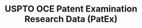 ---
bigquery: https://console.cloud.google.com/bigquery?p=patents-public-data&d=uspto_oce_pair&page=dataset
citation: 'Graham, S. Marco, A., and Miller, A. (2015). “The USPTO Patent Examination
  Research Dataset: A Window on the Process of Patent Examination.”'
contributors: Graham, S. Marco, A., Miller, A.
cost: None
description: The latest version of PatEx (referred to below as the 2020 release) contains
  detailed information on nearly 11.9 million publicly-viewable provisional and non-provisional
  patent applications to the USPTO and over 4.6 million Patent Cooperation Treaty
  (PCT) applications. It is based on data that OCE downloaded from the Patent Examination
  Data System (PEDS) in April, 2021. The PEDS data are sourced from Public PAIR. The
  first time that OCE used PEDS as the basis of PatEx was for the 2019 release. We
  took the PEDS data and organized it into the familiar PatEx data files, which are
  based on the organization of the Public PAIR portal. The data files include information
  on each application’s characteristics, prosecution history, continuation history,
  claims of foreign priority, patent term adjustment history, publication history,
  and correspondence address information.
documentation: 'For the 2019 and later releases, new technical documentation is available
  https://www.uspto.gov/sites/default/files/documents/PatEx-2019-Technical-Doc.pdf


  A document describing the 2014-2017 data sets is available and can be cited as:
  Graham, Stuart J.H. and Marco, Alan C. and Miller, Richard, The USPTO Patent Examination
  Research Dataset: A Window on the Process of Patent Examination (November 30, 2015).
  Available at SSRN: https://ssrn.com/abstract=2702637.'
last_edit: Mon, 04 Apr 2022 19:06:22 GMT
location: https://www.uspto.gov/ip-policy/economic-research/research-datasets/patent-examination-research-dataset-public-pair
maintained_by: EconomicsData@uspto.gov
related_publications: https://ssrn.com/abstract=29956744, https://ssrn.com/abstract=2702637
schema_fields: '[''abandon_date'', ''invention_subject_matter'', ''foreign_parent_date'',
  ''file_location_date'', ''examiner_id'', ''correspondence_name_line_2'', ''inventor_region_code'',
  ''event_description'', ''sequence_number'', ''earliest_pgpub_date'', ''atty_docket_number'',
  ''correspondence_city'', ''application_number_pair'', ''aia_first_to_file'', ''appl_status_code'',
  ''small_entity_indicator'', ''examiner_name_middle'', ''continuation_type'', ''correspondence_country_name'',
  ''application_number'', ''inventor_address_type'', ''inventor_name_first'', ''uspc_subclass'',
  ''correspondence_postal_code'', ''status_description'', ''inventor_name_last'',
  ''status_code'', ''wipo_pub_number'', ''patent_number'', ''correspondence_street_line_1'',
  ''correspondence_region_code'', ''application_type'', ''parent_filing_date'', ''invention_title'',
  ''foreign_parent_id'', ''inventor_country_code'', ''examiner_art_unit'', ''appl_status_date'',
  ''examiner_name_last'', ''examiner_name_first'', ''event_code'', ''parent_country'',
  ''uspc_class'', ''disposal_type'', ''correspondence_name_line_1'', ''child_application_number'',
  ''confirm_number'', ''parent_application_number'', ''inventor_rank'', ''wipo_pub_date'',
  ''patent_issue_date'', ''customer_number'', ''recorded_date'', ''correspondence_region_name'',
  ''inventor_country_name'', ''filing_date'', ''earliest_pgpub_number'', ''correspondence_street_line_2'',
  ''parent_country_code'', ''file_location'', ''inventor_name_middle'', ''correspondence_country_code'',
  ''child_filing_date'']'
shortname: patex
tags:
- patents
- legal
- history
terms_of_use: 'USPTO’s online databases are not designed or intended to be a source
  for bulk downloads of USPTO data when accessed through the website’s interfaces.
  Individuals, companies, IP addresses, or blocks of IP addresses who, in effect,
  deny or decrease service by generating unusually high numbers of database accesses
  (searches, pages, or hits), whether generated manually or in an automated fashion,
  may be denied access to USPTO servers without notice.


  Bulk data products may be separately obtained from the USPTO, either for free or
  at the cost of dissemination. For details, see information on Electronic Bulk Data
  Products: https://www.uspto.gov/learning-and-resources/electronic-bulk-data-products'
title: USPTO OCE Patent Examination Research Data (PatEx)
uuid: 4342caa7-23af-420c-b2f6-6088f133df6a
---